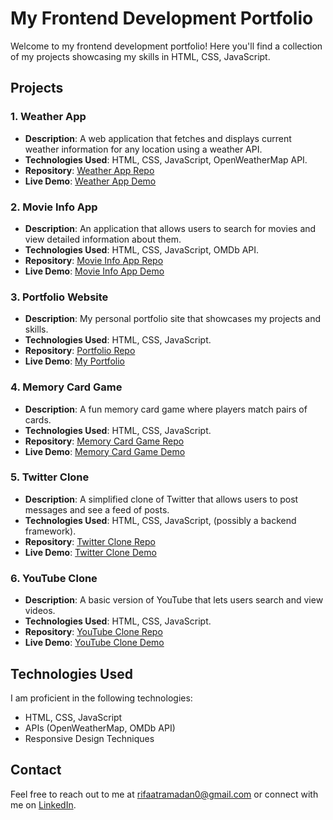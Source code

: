 # My Frontend Development Portfolio  

Welcome to my frontend development portfolio! Here you'll find a collection of my projects showcasing my skills in HTML, CSS, JavaScript.  

## Projects  

### 1. Weather App  
- **Description**: A web application that fetches and displays current weather information for any location using a weather API.  
- **Technologies Used**: HTML, CSS, JavaScript, OpenWeatherMap API.  
- **Repository**: [Weather App Repo](link-to-repo)  
- **Live Demo**: [Weather App Demo](link-to-demo)  

### 2. Movie Info App  
- **Description**: An application that allows users to search for movies and view detailed information about them.  
- **Technologies Used**: HTML, CSS, JavaScript, OMDb API.  
- **Repository**: [Movie Info App Repo](link-to-repo)  
- **Live Demo**: [Movie Info App Demo](link-to-demo)  

### 3. Portfolio Website  
- **Description**: My personal portfolio site that showcases my projects and skills.  
- **Technologies Used**: HTML, CSS, JavaScript.  
- **Repository**: [Portfolio Repo](link-to-repo)  
- **Live Demo**: [My Portfolio](link-to-your-portfolio)  

### 4. Memory Card Game  
- **Description**: A fun memory card game where players match pairs of cards.  
- **Technologies Used**: HTML, CSS, JavaScript.  
- **Repository**: [Memory Card Game Repo](link-to-repo)  
- **Live Demo**: [Memory Card Game Demo](link-to-demo)  

### 5. Twitter Clone  
- **Description**: A simplified clone of Twitter that allows users to post messages and see a feed of posts.  
- **Technologies Used**: HTML, CSS, JavaScript, (possibly a backend framework).  
- **Repository**: [Twitter Clone Repo](link-to-repo)  
- **Live Demo**: [Twitter Clone Demo](link-to-demo)  

### 6. YouTube Clone  
- **Description**: A basic version of YouTube that lets users search and view videos.  
- **Technologies Used**: HTML, CSS, JavaScript.  
- **Repository**: [YouTube Clone Repo](link-to-repo)  
- **Live Demo**: [YouTube Clone Demo](link-to-demo)  

## Technologies Used  
I am proficient in the following technologies:  
- HTML, CSS, JavaScript  
- APIs (OpenWeatherMap, OMDb API)  
- Responsive Design Techniques  

## Contact  
Feel free to reach out to me at rifaatramadan0@gmail.com or connect with me on [LinkedIn](https://www.linkedin.com/in/rifaat-ramadan-2b7033243/).
